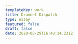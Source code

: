 ```yaml
---
templateKey: work
title: Drumnet Dispatch
type: essay
featured: false
draft: false
date: 2020-08-29T16:48:34.231Z
---
```


